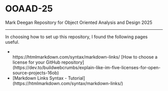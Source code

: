 # OOAAD-25
Mark Deegan Repository for Object Oriented Analysis and Design 2025

---
In choosing how to set up this repository, I found the following pages useful.

<ul>
  <li></li>https://htmlmarkdown.com/syntax/markdown-links/
[How to choose a license for your GitHub repository](https://dev.to/buildwebcrumbs/explain-like-im-five-licenses-for-open-source-projects-16ob)</li>
<li>[Markdown Links Syntax - Tutorial](https://htmlmarkdown.com/syntax/markdown-links/)</li>
</ul>
